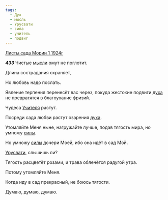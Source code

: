 ```yaml
---
tags:
  - Дух
  - мысль
  - Урусвати
  - сила
  - учитель
  - подвиг
---
```


[Листы сада Мории 1 1924г](https://127.0.0.1:4002/agni/1924)

___433___
Чистые [мысли](../../../tags/#мысль) омут не поглотит.   

Длина сострадания охраняет,   

Но любовь надо послать.   

Явление терпения перенесёт вас через, покуда жестокие подвиги [духа](../../../tags/#Дух) не превратятся в благоухание фризий.   

Чудеса [Учителя](../../../tags/#учитель) растут.   

Посреди сада любви растут озарения [духа](../../../tags/#Дух).   

Утомляйте Меня ныне, нагружайте лучше, подав тягость мира, но умножу [силы](../../../tags/#сила).   

Но умножу [силы](../../../tags/#сила) дочери Моей, ибо она идёт в сад Мой.   

[Урусвати](../../../tags/#Урусвати), слышишь ли?   

Тягость расцветёт розами, и трава облечётся радугой утра.   

Потому утомляйте Меня.   

Когда иду в сад прекрасный, не боюсь тягости.   

Думаю, думаю, думаю.   

